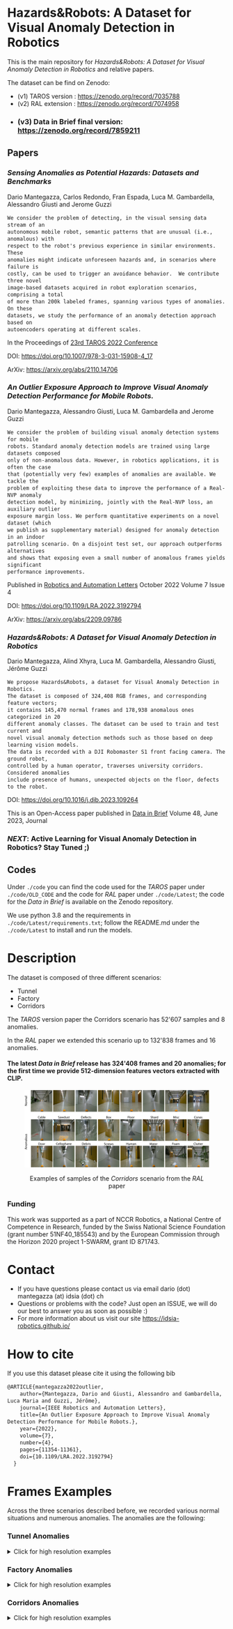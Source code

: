 # Hazards&Robots: A Dataset for Visual Anomaly Detection in Robotics
This is the main repository for *Hazards&Robots: A Dataset for Visual Anomaly Detection in Robotics* and relative papers.

The dataset can be find on Zenodo:
- (v1) TAROS version : https://zenodo.org/record/7035788
- (v2) RAL extension : https://zenodo.org/record/7074958
- ### (v3) Data in Brief final version: https://zenodo.org/record/7859211


## Papers

### <em>Sensing Anomalies as Potential Hazards: Datasets and Benchmarks</em>
Dario Mantegazza, Carlos Redondo, Fran Espada, Luca M. Gambardella, Alessandro Giusti and Jerome Guzzi

    We consider the problem of detecting, in the visual sensing data stream of an 
    autonomous mobile robot, semantic patterns that are unusual (i.e., anomalous) with
    respect to the robot's previous experience in similar environments.  These 
    anomalies might indicate unforeseen hazards and, in scenarios where failure is 
    costly, can be used to trigger an avoidance behavior.  We contribute three novel 
    image-based datasets acquired in robot exploration scenarios, comprising a total
    of more than 200k labeled frames, spanning various types of anomalies.  On these 
    datasets, we study the performance of an anomaly detection approach based on 
    autoencoders operating at different scales.

In the Proceedings of [23rd TAROS 2022 Conference](https://ukaeaevents.com/23rd-taros/)

DOI: https://doi.org/10.1007/978-3-031-15908-4_17

ArXiv: https://arxiv.org/abs/2110.14706

### <em>An Outlier Exposure Approach to Improve Visual Anomaly Detection Performance for Mobile Robots.</em>
Dario Mantegazza, Alessandro Giusti, Luca M. Gambardella and Jerome Guzzi

    We consider the problem of building visual anomaly detection systems for mobile 
    robots. Standard anomaly detection models are trained using large datasets composed 
    only of non-anomalous data. However, in robotics applications, it is often the case 
    that (potentially very few) examples of anomalies are available. We tackle the 
    problem of exploiting these data to improve the performance of a Real-NVP anomaly 
    detection model, by minimizing, jointly with the Real-NVP loss, an auxiliary outlier 
    exposure margin loss. We perform quantitative experiments on a novel dataset (which 
    we publish as supplementary material) designed for anomaly detection in an indoor 
    patrolling scenario. On a disjoint test set, our approach outperforms alternatives 
    and shows that exposing even a small number of anomalous frames yields significant 
    performance improvements.

Published in [Robotics and Automation Letters](https://www.ieee-ras.org/publications/ra-l) October 2022 Volume 7 Issue 4


DOI: https://doi.org/10.1109/LRA.2022.3192794

ArXiv: https://arxiv.org/abs/2209.09786

### <em>Hazards&Robots: A Dataset for Visual Anomaly Detection in Robotics</em>
Dario Mantegazza, Alind Xhyra, Luca M. Gambardella, Alessandro Giusti, Jérôme Guzzi

    We propose Hazards&Robots, a dataset for Visual Anomaly Detection in Robotics. 
    The dataset is composed of 324,408 RGB frames, and corresponding feature vectors; 
    it contains 145,470 normal frames and 178,938 anomalous ones categorized in 20 
    different anomaly classes. The dataset can be used to train and test current and 
    novel visual anomaly detection methods such as those based on deep learning vision models.
    The data is recorded with a DJI Robomaster S1 front facing camera. The ground robot, 
    controlled by a human operator, traverses university corridors. Considered anomalies 
    include presence of humans, unexpected objects on the floor, defects to the robot. 

DOI: https://doi.org/10.1016/j.dib.2023.109264

This is an Open-Access paper published in [Data in Brief](https://www.sciencedirect.com/journal/data-in-brief/vol/48/suppl/C) Volume 48, June 2023, Journal

### <em>NEXT</em>: Active Learning for Visual Anomaly Detection in Robotics? Stay Tuned ;)

## Codes
Under `./code` you can find the code used for the <em>TAROS</em> paper under `./code/OLD_CODE` and the code for <em>RAL</em> paper under `./code/Latest`; the code for the <em>Data in Brief</em> is available on the Zenodo repository.

We use python 3.8 and the requirements in `./code/Latest/requirements.txt`; follow the README.md under the `./code/Latest` to install and run the models.


# Description
The dataset is composed of three different scenarios:
- Tunnel
- Factory
- Corridors

The <em>TAROS</em>  version paper the Corridors scenario has 52'607 samples and 8 anomalies. 

In the <em>RAL</em> paper we extended this scenario up to 132'838 frames and 16 anomalies.

#### The latest <em>Data in Brief</em> release has 324'408 frames and 20 anomalies; for the first time we provide 512-dimension features vectors extracted with CLIP.

<figure>
<img src="images/dataset_examplev4.png" alt="RAL_paper_anomalies" style="background-color:white;"/>
<p align = "center">Examples of samples of the <em>Corridors</em> scenario from the <em>RAL</em> paper </p>
</figure>

### Funding
This work was supported as a part of NCCR Robotics, a National Centre of Competence in Research, funded by the Swiss National Science Foundation (grant number 51NF40\_185543) and by the European Commission through the Horizon 2020 project 1-SWARM, grant ID 871743.
# Contact

- If you have questions please contact us via email dario (dot) mantegazza (at) idsia (dot) ch
- Questions or problems with the code? Just open an ISSUE, we will do our best to answer you as soon as possible :)
- For more information about us visit our site https://idsia-robotics.github.io/

# How to cite
If you use this dataset please cite it using the following bib

    @ARTICLE{mantegazza2022outlier,
        author={Mantegazza, Dario and Giusti, Alessandro and Gambardella, Luca Maria and Guzzi, Jérôme}, 
        journal={IEEE Robotics and Automation Letters},
        title={An Outlier Exposure Approach to Improve Visual Anomaly Detection Performance for Mobile Robots.},
        year={2022}, 
        volume={7},
        number={4}, 
        pages={11354-11361}, 
        doi={10.1109/LRA.2022.3192794}
      }

# Frames Examples
Across the three scenarios described before, we recorded various normal situations and numerous anomalies.
The anomalies are the following:
### Tunnel Anomalies
<details>
  <summary>Click for high resolution examples</summary>

<figure class="image">
<img src="images/tunnel/normal1.jpg" alt="tun_normal" width="512"/>
<p><b>Normal</b> - Empty underground man made tunnel</p>
</figure>
<p></p>
<figure>
<img src="images/tunnel/wet1.jpg" alt="wet" width="512"/>
<p><b>Wet</b> - Water condensation on the tunnel walls and ceiling</p>
</figure>
<p></p>

<figure>
<img src="images/tunnel/root1.jpg" alt="root" width="512"/>
<p><b>Root</b> - Roots coming down from the ceiling and walls</p>
</figure>
<p></p>

<figure>
<img src="images/tunnel/dust1.jpg" alt="dust" width="512"/>
<p><b>Dust</b> - Dust moved by the drone </p>
</figure>
<p></p>

</details>

### Factory Anomalies
<details>
  <summary>Click for high resolution examples</summary>

<figure>
<img src="images/factory/normal1.jpg" alt="fact_normal" width="512"/>
<p><b>Normal</b> - Empty factory facility</p>
</figure>
<p></p>


<figure>
<img src="images/factory/mist1.jpg" alt="mist" width="512"/>
<p><b>Mist</b> - Mist coming from a smoke machine</p>
</figure>
<p></p>

<figure>
<img src="images/factory/tape1.jpg" alt="tape" width="512"/>
<p><b>Tape</b> - Signaling tape stretched across the facility</p>
</figure>

</details>

### Corridors Anomalies
<details>
  <summary>Click for high resolution examples</summary>

<figure>
<img src="images/corridor/normal1.jpg" alt="corridor_normal" width="512"/>
<img src="images/corridor/normal2.jpg" alt="corridor_normal2" width="512"/>
<img src="images/corridor/normal3.jpg" alt="corridor_normal3" width="512"/>
<p><b>Normal</b> - Empty university corridors (on different floors)</p>
</figure>
<p></p>

<figure>
<img src="images/corridor/box.jpg" alt="box" width="512"/>
<p><b>Box</b> - Cardboard boxes placed in front/near of the robot</p>
</figure>
<p></p>

<figure>
<img src="images/corridor/cable.jpg" alt="cable" width="512"/>
<p><b>Cable</b> - Various cables layed on the floor around and in front of the robot</p>
</figure>
<p></p>

<figure>
<img src="images/corridor/debris.jpg" alt="debris" width="512"/>
<p><b>Debris</b> - Various debris </p>
</figure>
<p></p>

<figure>
<img src="images/corridor/defects.jpg" alt="defects" width="512"/>
<p><b>Defects</b> - Defects of the robot</p>
</figure>
<p></p>

<figure>
<img src="images/corridor/door.jpg" alt="door" width="512"/>
<p><b>Door</b> - Open doors where doors should be closed</p>
</figure>
<p></p>

<figure>
<img src="images/corridor/human.jpg" alt="human" width="512"/>
<p><b>Human</b> - Human presence</p>
</figure>
<p></p>

<figure>
<img src="images/corridor/clutter.jpg" alt="clutter" width="512"/>
<p><b>Clutter</b> - Chairs, tables and furniture moved around the corridor</p>
</figure>
<p></p>

<figure>
<img src="images/corridor/foam.jpg" alt="foam" width="512"/>
<p><b>Foam</b> - Foam placed on the floor</p>
</figure>
<p></p>

<figure>
<img src="images/corridor/sawdust.jpg" alt="sawdust" width="512"/>
<p><b>Sawdust</b> - Sawdust placed on the floor</p>
</figure>
<p></p>

<figure>
<img src="images/corridor/cellophane.jpg" alt="cellophane" width="512"/>
<p><b>Cellophane</b> - Cellophane foil stretched between walls</p>
</figure>
<p></p>

<figure>
<img src="images/corridor/floor.jpg" alt="floor" width="512"/>
<p><b>Floor</b> - Fake flooring different than original floor</p>
</figure>
<p></p>

<figure>
<img src="images/corridor/screws.jpg" alt="screws" width="512"/>
<p><b>Screws</b> - Small screws and bolts placed in front of the robot</p>
</figure>
<p></p>

<figure>
<img src="images/corridor/water.jpg" alt="water" width="512"/>
<p><b>Water</b> - Water puddle in front of robot</p>
</figure>
<p></p>

<figure>
<img src="images/corridor/cones.jpg" alt="cones" width="512"/>
<p><b>Cones</b> - Multiple orange cones placed in the corridor</p>
</figure>
<p></p>

<figure>
<img src="images/corridor/hanging_cable.jpg" alt="hanghingcables" width="512"/>
<p><b>Hanging cables</b> - Cables hanging from the ceiling</p>
</figure>

</details>
